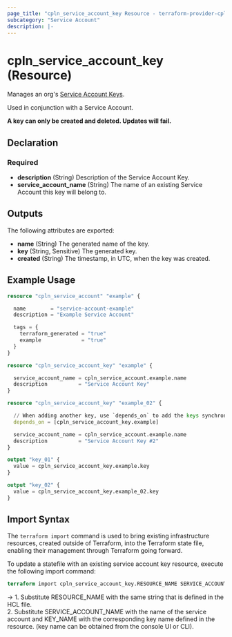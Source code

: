 ```yaml
---
page_title: "cpln_service_account_key Resource - terraform-provider-cpln"
subcategory: "Service Account"
description: |-
---
```


# cpln_service_account_key (Resource)

Manages an org's [Service Account Keys](https://docs.controlplane.com/reference/serviceaccount#keys).

Used in conjunction with a Service Account.

**A key can only be created and deleted. Updates will fail.**

## Declaration

### Required

- **description** (String) Description of the Service Account Key.
- **service_account_name** (String) The name of an existing Service Account this key will belong to.

## Outputs

The following attributes are exported:

- **name** (String) The generated name of the key.
- **key** (String, Sensitive) The generated key.
- **created** (String) The timestamp, in UTC, when the key was created.

## Example Usage

```terraform
resource "cpln_service_account" "example" {

  name        = "service-account-example"
  description = "Example Service Account"

  tags = {
    terraform_generated = "true"
    example             = "true"
  }
}

resource "cpln_service_account_key" "example" {

  service_account_name = cpln_service_account.example.name
  description          = "Service Account Key"
}

resource "cpln_service_account_key" "example_02" {

  // When adding another key, use `depends_on` to add the keys synchronously
  depends_on = [cpln_service_account_key.example]

  service_account_name = cpln_service_account.example.name
  description          = "Service Account Key #2"
}

output "key_01" {
  value = cpln_service_account_key.example.key
}

output "key_02" {
  value = cpln_service_account_key.example_02.key
}
```

## Import Syntax

The `terraform import` command is used to bring existing infrastructure resources, created outside of Terraform, into the Terraform state file, enabling their management through Terraform going forward.

To update a statefile with an existing service account key resource, execute the following import command:

```terraform
terraform import cpln_service_account_key.RESOURCE_NAME SERVICE_ACCOUNT_NAME:KEY_NAME
```

-> 1. Substitute RESOURCE_NAME with the same string that is defined in the HCL file.<br/>2. Substitute SERVICE_ACCOUNT_NAME with the name of the service account and KEY_NAME with the corresponding key name defined in the resource. (key name can be obtained from the console UI or CLI).
